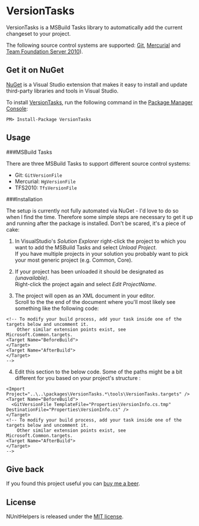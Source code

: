 # VersionTasks

VersionTasks is a MSBuild Tasks library to automatically add the current changeset to your project.

The following source control systems are supported: [Git][git], [Mercurial][mercurial] and [Team Foundation Server 2010][tfs2010]).

## Get it on NuGet

[NuGet][nuget] is a Visual Studio extension that makes it easy to install and update third-party libraries 
and tools in Visual Studio.

To install [VersionTasks][package], run the following command in the [Package Manager Console][pmc]:

    PM> Install-Package VersionTasks

## Usage

###MSBuild Tasks

There are three MSBuild Tasks to support different source control systems:

- Git: `GitVersionFile`
- Mercurial: `HgVersionFile`
- TFS2010: `TfsVersionFile`

###Installation

The setup is currently not fully automated via NuGet - I'd love to do so when I find the time. Therefore some simple steps are necessary to get it up and running after the package is installed. Don't be scared, it's a piece of cake:

1. In VisualStudio's *Solution Explorer* right-click the project to which you want to add the MSBuild Tasks and select *Unload Project*.<br/>
If you have multiple projects in your solution you probably want to pick your most generic project (e.g. Common, Core).

2. If your project has been unloaded it should be designated as *(unavailable)*.<br/>
Right-click the project again and select *Edit ProjectName*.

3. The project will open as an XML document in your editor.<br/>
Scroll to the the end of the document where you'll most likely see something like the following code:

<pre><code>&lt;!-- To modify your build process, add your task inside one of the targets below and uncomment it. 
    Other similar extension points exist, see Microsoft.Common.targets.
&lt;Target Name="BeforeBuild"&gt;
&lt;/Target&gt;
&lt;Target Name="AfterBuild"&gt;
&lt;/Target&gt;
--&gt;</code></pre>

4. Edit this section to the below code. Some of the paths might be a bit different for you based on your project's structure :

<pre><code>&lt;Import Project="..\..\packages\VersionTasks.*\tools\VersionTasks.targets" /&gt;
&lt;Target Name="BeforeBuild"&gt;
  &lt;GitVersionFile TemplateFile="Properties\VersionInfo.cs.tmp" DestinationFile="Properties\VersionInfo.cs" /&gt;
&lt;/Target&gt;
&lt;!-- To modify your build process, add your task inside one of the targets below and uncomment it. 
    Other similar extension points exist, see Microsoft.Common.targets.
&lt;Target Name="AfterBuild"&gt;
&lt;/Target&gt;
--&gt;</code></pre>

## Give back

If you found this project useful you can [buy me a beer][donate].

## License
NUnitHelpers is released under the [MIT license][mit].





[git]:       http://git-scm.com/
[mercurial]: http://mercurial.selenic.com/
[tfs2010]:   http://www.microsoft.com/visualstudio/en-us/products/2010-editions/team-foundation-server/overview
[nuget]:     http://nuget.org
[package]: http://nuget.org/packages/VersionTasks
[pmc]:     http://docs.nuget.org/docs/start-here/using-the-package-manager-console
[donate]:  https://www.paypal.com/cgi-bin/webscr?cmd=_s-xclick&hosted_button_id=2AGHGEL2X4VSQ
[mit]:     https://github.com/martinbuberl/NUnitHelpers/blob/master/LICENSE